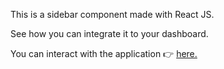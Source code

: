This is a sidebar component made with React JS.

See how you can integrate it to your dashboard.

You can interact with the application 👉 [here.](https://stevekaranja.github.io/sidebar/)
